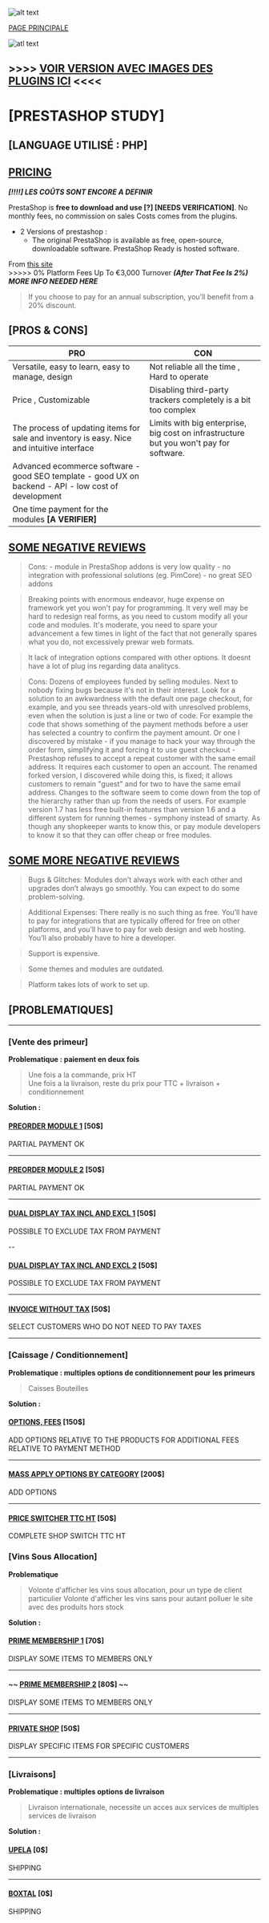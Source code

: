 
![alt text](./img/logo.png)

[PAGE PRINCIPALE](https://github.com/wSzki/legrand)

![atl text](https://upload.wikimedia.org/wikipedia/fr/thumb/7/7d/Prestashop-logo.png/280px-Prestashop-logo.png)


## >>>> [VOIR VERSION AVEC IMAGES DES PLUGINS ICI](https://github.com/wSzki/legrand/blob/master/etudePrestashop2.md) <<<<


# [PRESTASHOP STUDY]

## [LANGUAGE UTILISÉ : PHP]

## [PRICING](https://www.shopify.com/pricing)

_**[!!!!] LES COÛTS SONT ENCORE A DEFINIR**_

PrestaShop is **free to download and use [?] [NEEDS VERIFICATION]**. No monthly fees, no commission on sales
Costs comes from the plugins.

- 2 Versions of prestashop :
  * The original PrestaShop is available as free, open-source, downloadable software. PrestaShop Ready is hosted software.

From [this site](https://www.merchantmaverick.com/reviews/prestashop-review/)  
\>>>>> 0% Platform Fees Up To €3,000 Turnover **_(After That Fee Is 2%)_** _**MORE INFO NEEDED HERE**_

> If you choose to pay for an annual subscription, you’ll benefit from a 20% discount.

## [PROS & CONS]

| PRO | CON | 
| --- | --- |
| Versatile, easy to learn, easy to manage, design | Not reliable all the time , Hard to operate |
| Price , Customizable | Disabling third-party trackers completely is a bit too complex |
| The process of updating items for sale and inventory is easy. Nice and intuitive interface | Limits with big enterprise, big cost on infrastructure but you won't pay for software. |
| Advanced ecommerce software - good SEO template - good UX on backend - API - low cost of development |
| One time payment for the modules **[A VERIFIER]** |

## [SOME NEGATIVE REVIEWS](https://www.capterra.com/p/134005/PrestaShop/)

> Cons: - module in PrestaShop addons is very low quality - no integration with professional solutions (eg. PimCore) - no great SEO addons

> Breaking points with enormous endeavor, huge expense on framework yet you won't pay for programming. It very well may be hard to redesign real forms, as you need to custom modify all your code and modules. It's moderate, you need to spare your advancement a few times in light of the fact that not generally spares what you do, not excessively prewar web formats.

> It lack of integration options compared with other options. It doesnt have a lot of plug ins regarding data analitycs.

> Cons: Dozens of employees funded by selling modules. Next to nobody fixing bugs because it's not in their interest. Look for a solution to an awkwardness with the default one page checkout, for example, and you see threads years-old with unresolved problems, even when the solution is just a line or two of code. For example the code that shows something of the payment methods before a user has selected a country to confirm the payment amount. Or one I discovered by mistake - if you manage to hack your way through the order form, simplifying it and forcing it to use guest checkout - Prestashop refuses to accept a repeat customer with the same email address. It requires each customer to open an account. The renamed forked version, I discovered while doing this, is fixed; it allows customers to remain "guest" and for two to have the same email address. Changes to the software seem to come down from the top of the hierarchy rather than up from the needs of users. For example version 1.7 has less free built-in features than version 1.6 and a different system for running themes - symphony instead of smarty. As though any shopkeeper wants to know this, or pay module developers to know it so that they can offer cheap or free modules.

## [SOME MORE NEGATIVE REVIEWS](https://www.merchantmaverick.com/reviews/prestashop-review/)

> Bugs & Glitches: Modules don’t always work with each other and upgrades don’t always go smoothly. You can expect to do some problem-solving.

 > Additional Expenses: There really is no such thing as free. You’ll have to pay for integrations that are typically offered for free on other platforms, and you’ll have to pay for web design and web hosting. You’ll also probably have to hire a developer.

> Support is expensive.

> Some themes and modules are outdated.

> Platform takes lots of work to set up.


## [PROBLEMATIQUES]

---

### [Vente des primeur]

**Problematique : paiement en deux fois**
> Une fois a la commande, prix HT  
> Une fois a la livraison, reste du prix pour TTC + livraison + conditionnement

**Solution :**

#### [PREORDER MODULE 1](https://addons.prestashop.com/en/registration-ordering-process/17707-pre-order-book-in-advance-sell-out-of-stock-product.html)  [50$]
PARTIAL PAYMENT OK

---

#### [PREORDER MODULE 2](https://addons.prestashop.com/en/registration-ordering-process/18819-pre-order-waiting-list-notification.html)  [50$]
PARTIAL PAYMENT OK

---

#### [DUAL DISPLAY TAX INCL AND EXCL 1](https://addons.prestashop.com/en/price-management/8714-vat1-dual-display-of-prices-tax-excl-and-tax-incl.html)  [50$]
POSSIBLE TO EXCLUDE TAX FROM PAYMENT

--

#### [DUAL DISPLAY TAX INCL AND EXCL 2](https://addons.prestashop.com/en/price-management/20296-b2b-dual-display-of-tax-included-and-tax-excluded-price.html)  [50$]
POSSIBLE TO EXCLUDE TAX FROM PAYMENT

---

#### [INVOICE WITHOUT TAX](https://addons.prestashop.com/en/accounting-invoicing/17263-invoice-without-tax-tax-excl-without-vat.html)  [50$]
SELECT CUSTOMERS WHO DO NOT NEED TO PAY TAXES

---

### [Caissage / Conditionnement]

**Problematique : multiples options de conditionnement pour les primeurs**
> Caisses
> Bouteilles

**Solution :**

#### [OPTIONS, FEES](https://addons.prestashop.com/en/price-management/12794-options-fees-taxes-and-discounts-shipping-cost.html)  [150$]
ADD OPTIONS RELATIVE TO THE PRODUCTS
FOR ADDITIONAL FEES RELATIVE TO PAYMENT METHOD

---

#### [MASS APPLY OPTIONS BY CATEGORY](https://addons.prestashop.com/en/combinaisons-customization/19536-product-options-bundles-and-customization.html)  [200$]
ADD OPTIONS

---  

#### [PRICE SWITCHER TTC HT](https://addons.prestashop.com/en/b2b/46879-price-switcher-display-of-price-tax-incl-or-tax-excl.html)  [50$]
COMPLETE SHOP SWITCH TTC HT

### [Vins Sous Allocation]

**Problematique**
> Volonte d'afficher les vins sous allocation, pour un type de client particulier
> Volonte d'afficher les vins sans pour autant polluer le site avec des produits hors stock

**Solution :**

#### [PRIME MEMBERSHIP 1](https://addons.prestashop.com/en/referral-loyalty-programs/41717-prime-membership.html)  [70$]
DISPLAY SOME ITEMS TO MEMBERS ONLY

---

#### ~~ [PRIME MEMBERSHIP 2](https://addons.prestashop.com/en/referral-loyalty-programs/20992-membership.html) [80$] ~~  
DISPLAY SOME ITEMS TO MEMBERS ONLY

---

#### [PRIVATE SHOP](https://addons.prestashop.com/en/private-sales-flash-sales/20141-private-shop-login-to-see-products-store.html)  [50$]
DISPLAY SPECIFIC ITEMS FOR SPECIFIC CUSTOMERS

---

### [Livraisons] 

**Problematique : multiples options de livraison**
> Livraison internationale, necessite un acces aux services de multiples services de livraison

**Solution :**

#### [UPELA](https://addons.prestashop.com/en/shipping-carriers/26804-upela-parcel-shipping-at-the-best-rate.html) [0$]  
SHIPPING

---

#### [BOXTAL](https://addons.prestashop.com/en/shipping-carriers/1755-boxtal-multi-carreer-shipping-solutions.html)  [0$]
SHIPPING 

